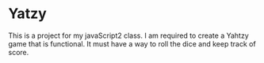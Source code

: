 # Yatzy
This is a project for my javaScript2 class.
I am required to create a Yahtzy game that is functional.
It must have a way to roll the dice and keep track of score.
